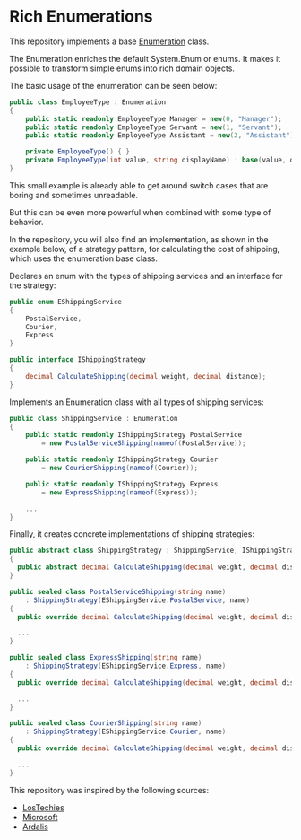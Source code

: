 # Rich Enumerations

This repository implements a base [Enumeration](https://github.com/MarcoGeaJr/rich-enums/blob/master/src/RichEnum.Enum/Enumeration.cs) class.

The Enumeration enriches the default System.Enum or enums. It makes it possible to transform simple enums into rich domain objects.

The basic usage of the enumeration can be seen below:
```csharp
public class EmployeeType : Enumeration
{
	public static readonly EmployeeType Manager = new(0, "Manager");
	public static readonly EmployeeType Servant = new(1, "Servant");
	public static readonly EmployeeType Assistant = new(2, "Assistant");

	private EmployeeType() { }
	private EmployeeType(int value, string displayName) : base(value, displayName) { }
}
```

This small example is already able to get around switch cases that are boring and sometimes unreadable.

But this can be even more powerful when combined with some type of behavior.

In the repository, you will also find an implementation, as shown in the example below, of a strategy pattern, for calculating the cost of shipping, which uses the enumeration base class.

Declares an enum with the types of shipping services and an interface for the strategy:
```csharp
public enum EShippingService
{
	PostalService,
	Courier,
	Express
}

public interface IShippingStrategy
{
	decimal CalculateShipping(decimal weight, decimal distance);
}
```

Implements an Enumeration class with all types of shipping services:
```csharp
public class ShippingService : Enumeration
{
	public static readonly IShippingStrategy PostalService
		= new PostalServiceShipping(nameof(PostalService));

	public static readonly IShippingStrategy Courier
		= new CourierShipping(nameof(Courier));

	public static readonly IShippingStrategy Express
		= new ExpressShipping(nameof(Express));

	...
}
```

Finally, it creates concrete implementations of shipping strategies:
```csharp
public abstract class ShippingStrategy : ShippingService, IShippingStrategy
{
  public abstract decimal CalculateShipping(decimal weight, decimal distance);
}

public sealed class PostalServiceShipping(string name)
    : ShippingStrategy(EShippingService.PostalService, name)
{
  public override decimal CalculateShipping(decimal weight, decimal distance)

  ...
}

public sealed class ExpressShipping(string name)
    : ShippingStrategy(EShippingService.Express, name)
{
  public override decimal CalculateShipping(decimal weight, decimal distance)

  ...
}

public sealed class CourierShipping(string name)
    : ShippingStrategy(EShippingService.Courier, name)
{
  public override decimal CalculateShipping(decimal weight, decimal distance)

  ...
}
```

This repository was inspired by the following sources:
- [LosTechies](https://lostechies.com/jimmybogard/2008/08/12/enumeration-classes/)
- [Microsoft](https://learn.microsoft.com/pt-br/dotnet/architecture/microservices/microservice-ddd-cqrs-patterns/enumeration-classes-over-enum-types)
- [Ardalis](https://ardalis.com/enum-alternatives-in-c/)
